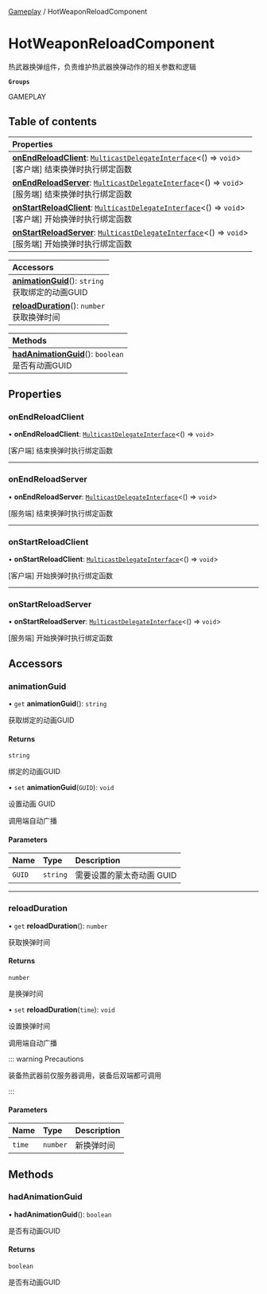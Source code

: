 [Gameplay](../modules/Gameplay.Gameplay.md) / HotWeaponReloadComponent

# HotWeaponReloadComponent <Badge type="tip" text="Class" /> <Score text="HotWeaponReloadComponent" />

热武器换弹组件，负责维护热武器换弹动作的相关参数和逻辑

**`Groups`**

GAMEPLAY

## Table of contents

| Properties |
| :-----|
| **[onEndReloadClient](Gameplay.HotWeaponReloadComponent.md#onendreloadclient)**: [`MulticastDelegateInterface`](../interfaces/Type.MulticastDelegateInterface.md)<() => `void`\> <br> [客户端] 结束换弹时执行绑定函数|
| **[onEndReloadServer](Gameplay.HotWeaponReloadComponent.md#onendreloadserver)**: [`MulticastDelegateInterface`](../interfaces/Type.MulticastDelegateInterface.md)<() => `void`\> <br> [服务端] 结束换弹时执行绑定函数|
| **[onStartReloadClient](Gameplay.HotWeaponReloadComponent.md#onstartreloadclient)**: [`MulticastDelegateInterface`](../interfaces/Type.MulticastDelegateInterface.md)<() => `void`\> <br> [客户端] 开始换弹时执行绑定函数|
| **[onStartReloadServer](Gameplay.HotWeaponReloadComponent.md#onstartreloadserver)**: [`MulticastDelegateInterface`](../interfaces/Type.MulticastDelegateInterface.md)<() => `void`\> <br> [服务端] 开始换弹时执行绑定函数|

| Accessors |
| :-----|
| **[animationGuid](Gameplay.HotWeaponReloadComponent.md#animationguid)**(): `string` <br> 获取绑定的动画GUID|
| **[reloadDuration](Gameplay.HotWeaponReloadComponent.md#reloadduration)**(): `number` <br> 获取换弹时间|

| Methods |
| :-----|
| **[hadAnimationGuid](Gameplay.HotWeaponReloadComponent.md#hadanimationguid)**(): `boolean` <br> 是否有动画GUID|

## Properties

### onEndReloadClient <Score text="onEndReloadClient" /> 

• **onEndReloadClient**: [`MulticastDelegateInterface`](../interfaces/Type.MulticastDelegateInterface.md)<() => `void`\>

[客户端] 结束换弹时执行绑定函数

___

### onEndReloadServer <Score text="onEndReloadServer" /> 

• **onEndReloadServer**: [`MulticastDelegateInterface`](../interfaces/Type.MulticastDelegateInterface.md)<() => `void`\>

[服务端] 结束换弹时执行绑定函数

___

### onStartReloadClient <Score text="onStartReloadClient" /> 

• **onStartReloadClient**: [`MulticastDelegateInterface`](../interfaces/Type.MulticastDelegateInterface.md)<() => `void`\>

[客户端] 开始换弹时执行绑定函数

___

### onStartReloadServer <Score text="onStartReloadServer" /> 

• **onStartReloadServer**: [`MulticastDelegateInterface`](../interfaces/Type.MulticastDelegateInterface.md)<() => `void`\>

[服务端] 开始换弹时执行绑定函数

## Accessors

### animationGuid <Score text="animationGuid" /> 

• `get` **animationGuid**(): `string` <Badge type="tip" text="other" />

获取绑定的动画GUID


#### Returns

`string`

绑定的动画GUID

• `set` **animationGuid**(`GUID`): `void` <Badge type="tip" text="other" />

设置动画 GUID

调用端自动广播

#### Parameters

| Name | Type | Description |
| :------ | :------ | :------ |
| `GUID` | `string` |  需要设置的蒙太奇动画 GUID |


___

### reloadDuration <Score text="reloadDuration" /> 

• `get` **reloadDuration**(): `number` <Badge type="tip" text="other" />

获取换弹时间


#### Returns

`number`

是换弹时间

• `set` **reloadDuration**(`time`): `void` <Badge type="tip" text="other" />

设置换弹时间

调用端自动广播

::: warning Precautions

装备热武器前仅服务器调用，装备后双端都可调用

:::

#### Parameters

| Name | Type | Description |
| :------ | :------ | :------ |
| `time` | `number` |  新换弹时间 |


## Methods

### hadAnimationGuid <Score text="hadAnimationGuid" /> 

• **hadAnimationGuid**(): `boolean` <Badge type="tip" text="other" />

是否有动画GUID


#### Returns

`boolean`

是否有动画GUID
